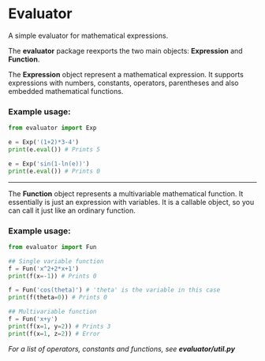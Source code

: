 # Evaluator
A simple evaluator for mathematical expressions.

The **evaluator** package reexports the two main objects: **Expression** and **Function**.

The **Expression** object represent a mathematical expression. It supports expressions with numbers, constants, operators, parentheses and also embedded mathematical functions.

### Example usage:
```python
from evaluator import Exp

e = Exp('(1+2)*3-4')
print(e.eval()) # Prints 5

e = Exp('sin(1-ln(e))')
print(e.eval()) # Prints 0
```

---

The **Function** object represents a multivariable mathematical function. It essentially is just an expression with variables. It is a callable object, so you can call it just like an ordinary function.

### Example usage:

```python
from evaluator import Fun

## Single variable function
f = Fun('x^2+2*x+1')
print(f(x=-1)) # Prints 0

f = Fun('cos(theta)') # 'theta' is the variable in this case
print(f(theta=0)) # Prints 0

## Multivariable function
f = Fun('x+y')
print(f(x=1, y=2)) # Prints 3
print(f(x=1, z=2)) # Error

```

_For a list of operators, constants and functions, see **evaluator/util.py**_
